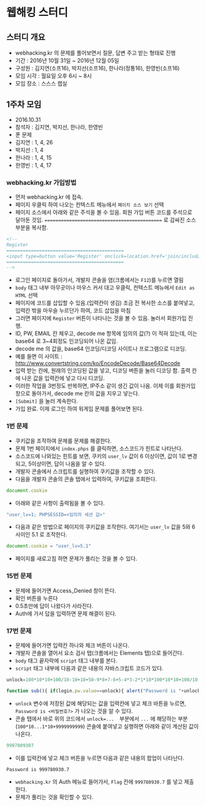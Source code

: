 # 웹해킹 스터디

## 스터디 개요
- webhacking.kr 의 문제를 풀어보면서 질문, 답변 주고 받는 형태로 진행
- 기간 : 2016년 10월 31일 ~ 2016년 12월 05일
- 구성원 : 김지연(소프16), 박지선(소프16), 한나라(정통16), 한영빈(소프16)
- 모임 시각 : 월요일 오후 6시 ~ 8시
- 모임 장소 : 스스스 랩실

## 1주차 모임
- 2016.10.31
- 참석자 : 김지연, 박지선, 한나라, 한영빈
- 푼 문제
 - 김지연 : 1, 4, 26
 - 박지선 : 1, 4
 - 한나라 : 1, 4, 15
 - 한영빈 : 1, 4, 17

### webhacking.kr 가입방법
- 먼저 webhacking.kr 에 접속.
- 페이지 우클릭 하여 나오는 컨텍스트 메뉴에서 `페이지 소스 보기` 선택
- 페이지 소스에서 아래와 같은 주석을 볼 수 있음. 회원 가입 버튼 코드를 주석으로 달아둔 것임. `===========================================` 로 감싸진 소스 부분을 복사함.
```html
<!--
Register
===========================================
<input type=button value='Register' onclick=location.href='join/includ2_join__frm__0001.php?mode=2d8d9c1703e9df8f1e8b7d0ba1578ce0' style=width:50pt;height:20pt;border:0;background:black;color:lightgreen></td></tr>
===========================================
-->
```
- 로그인 페이지로 돌아가서, 개발자 콘솔을 염(크롬에서는 `F12`)를 누르면 열림
- `body` 태그 내부 아무곳이나 마우스 커서 대고 우클릭, 컨텍스트 메뉴에서 `Edit as HTML` 선택
- 페이지에 코드를 삽입할 수 있음.(입력칸이 생김) 조금 전 복사한 소스를 붙여넣고, 입력칸 밖을 마우슬 누르던가 하여, 코드 삽입을 마침
- 그러면 페이지에 `Register` 버튼이 나타나는 것을 볼 수 있음. 눌러서 회원가입 진행.
- ID, PW, EMAIL 칸 체우고, decode me 항목에 임의의 값(?) 이 적혀 있는데, 이는 base64 로 3~4회정도 인코딩되어 나온 값임.
- decode me 의 값을, base64 인코딩/디코딩 사이트나 프로그램으로 디코딩.
 - 예를 들면 이 사이트 : http://www.convertstring.com/ko/EncodeDecode/Base64Decode
- 입력 받는 칸에, 원래의 인코딩된 값을 넣고, 디코딩 버튼을 눌러 디코딩 함. 출력 칸에 나온 값을 입력칸에 넣고 다시 디코딩.
 - 이러한 작업을 3번정도 반복하면, IP주소 같이 생긴 값이 나옴. 이제 이를 회원가입 창으로 돌아가서, decode me 칸의 값을 지우고 넣는다.
- `[Submit]` 을 눌러 계속한다.
- 가입 완료. 이제 로그인 하여 워게임 문제를 풀어보면 된다.

### 1번 문제
- 쿠키값을 조작하여 문제를 문제를 해결한다.
- 문제 1번 페이지에서 `index.phps` 를 클릭하면, 소스코드가 힌트로 나타난다.
- 소스코드에 나와있는 힌트를 보면, 쿠키의 `user_lv` 값이 6 이상이면, 값이 1로 변경되고, 5이상이면, 답이 나옴을 알 수 있다.
- 개발자 콘솔에서 스크립트를 실행하여 쿠키값을 조작할 수 있다.
- 다음을 개발자 콘솔의 콘솔 탭에서 입력하여, 쿠키값을 조회한다.
```javascript
document.cookie
```
- 아래와 같은 사항이 출력됨을 볼 수 있다.
```javascript
"user_lv=1; PHPSESSID=<임의의 세션 값>"
```
- 다음과 같은 방법으로 페이지의 쿠키값을 조작한다. 여기서는 `user_lv` 값을 5와 6 사이인 5.1 로 조작한다.
```javascript
document.cookie = "user_lv=5.1"
```
- 페이지를 새로고침 하면 문제가 풀리는 것을 볼 수 있다.

### 15번 문제
- 문제에 들어가면 Access_Denied 창이 뜬다.
- 확인 버튼을 누른다
- 0.5초만에 답이 나왔다가 사라진다.
- Auth에 가서 답을 입력하면 문제 해결이 된다.

### 17번 문제
- 문제에 들어가면 입력칸 하나와 체크 버튼이 나온다.
- 개발자 콘솔을 열어서 요소 검사 탭(크롬에서는 Elements 탭)으로 들어간다.
- `body` 태그 끝자락에 `script` 태그 내부를 본다.
-  `script` 태그 내부에 다음과 같은 내용의 자바스크립트 코드가 있다.
```javascript
unlock=100*10*10+100/10-10+10+50-9*8+7-6+5-4*3-2*1*10*100*10*10+100/10-10+10+50-9*8+7-6+5-4*3-2*1*10*100*10*10+100/10-10+10+50-9*8+7-6+5-4*3-2*1*10*100*10*10+100/10-10+10+50-9*8+7-6+5-4*3-2*1*10/100*10*10+100/10-10+10+50-9*8+7-6+5-4*3-2*1*10*100*10*10+100/10-10+10+50-9*8+7-6+5-4*3-2*1*10+100*10*10+100/10-10+10+50-9*8+7-6+5-4*3-2*1*10-100*10*10+100/10-10+10+50-9*8+7-6+5-4*3-2*1*10/100*10*10+100/10-10+10+50-9*8+7-6+5-4*3-2*1*10/100*10*10+100/10-10+10+50-9*8+7-6+5-4*3-2*1*10/100*10*10+100/10-10+10+50-9*8+7-6+5-4*3-2*1*10/100*10*10+100/10-10+10+50-9*8+7-6+5-4*3-2*1*10/100*10*10+100/10-10+10+50-9*8+7-6+5-4*3-2*1*10/100*10*10+100/10-10+10+50-9*8+7-6+5-4*3-2*1*10/100*10*10+100/10-10+10+50-9*8+7-6+5-4*3-2*1*10/100*10*10+100/10-10+10+50-9*8+7-6+5-4*3-2*1*10/100*10*10+100/10-10+10+50-9*8+7-6+5-4*3-2*1*10*100*10*10+100/10-10+10+50-9*8+7-6+5-4*3-2*1*10*100*10*10+100/10-10+10+50-9*8+7-6+5-4*3-2*1*10*100*10*10+100/10-10+10+50-9*8+7-6+5-4*3-2*1*10*100*10*10+100/10-10+10+50-9*8+7-6+5-4*3-2*1*10*100*10*10+100/10-10+10+50-9*8+7-6+5-4*3-2*1*10*100*10*10+100/10-10+10+50-9*8+7-6+5-4*3-2*1*10*100*10*10+100/10-10+10+50-9*8+7-6+5-4*3-2*1*10+9999999999;

function sub(){ if(login.pw.value==unlock){ alert("Password is "+unlock/10); }else { alert("Wrong");  }}
```
- `unlock` 변수에 저장된 값에 해당되는 값을 입력칸에 넣고 체크 바튼을 누르면, `Password is <비밀번호?>` 가 나오는 것을 알 수 있다.
- 콘솔 탭에서 바로 위의 코드에서 `unlock=...`　부분에서 `...` 에 해당하는 부분(`100*10...1*10+9999999999`) 콘솔에 붙여넣고 실행하면 아래와 같이 계산된 값이 나온다.
```javascript
9997809307
```
- 이를 입력칸에 넣고 체크 버튼을 누르면 다음과 같은 내용의 팝업이 나타난다.
```
Password is 999780930.7
```
- `webhacking.kr` 의 Auth 메뉴로 들어가서, `Flag` 칸에 `999780930.7` 를 넣고 제출한다.
- 문제가 풀리는 것을 확인할 수 있다.
